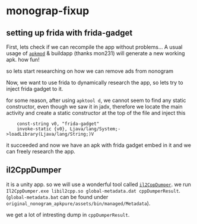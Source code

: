 # monograp-fixup

## setting up frida with frida-gadget

First, lets check if we can recompile the app without problems...
A usual usage of [`apkmod`](https://github.com/mon231/apkpatcher) & buildapp (thanks mon231) will generate a new working apk. how fun!

so lets start researching on how we can remove ads from nonogram

Now, we want to use frida to dynamically research the app, so lets try to inject frida gadget to it.

for some reason, after using `apktool d`, we cannot seem to find any static constructor, even though we saw it in jadx, therefore we locate the main activity and create a static constructor at the top of the file and inject this

```
    const-string v0, "frida-gadget"
    invoke-static {v0}, Ljava/lang/System;->loadLibrary(Ljava/lang/String;)V
```

it succeeded and now we have an apk with frida gadget embed in it and we can freely research the app.

## il2CppDumper

it is a unity app. so we will use a wonderful tool called [`il2CppDumper`](https://github.com/Perfare/Il2CppDumper).
we run `Il2CppDumper.exe libil2cpp.so global-metadata.dat cppDumperResult`. (`global-metadata.bat` can be found under `original_nonogram_apkpure/assets/bin/managed/Metadata`).

we get a lot of intresting dump in `cppDumperResult`.
